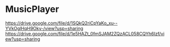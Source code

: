 # MusicPlayer
https://drive.google.com/file/d/1SQkQ2riCpYaKo_xu--YVkOglHqH9Oky-/view?usp=sharing
https://drive.google.com/file/d/1e5HAZt_0fmSJAM2ZQzACL058CQYh6Izf/view?usp=sharing
